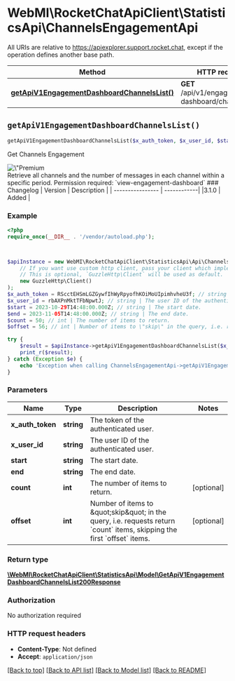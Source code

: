 # WebMI\RocketChatApiClient\StatisticsApi\ChannelsEngagementApi

All URIs are relative to https://apiexplorer.support.rocket.chat, except if the operation defines another base path.

| Method | HTTP request | Description |
| ------------- | ------------- | ------------- |
| [**getApiV1EngagementDashboardChannelsList()**](ChannelsEngagementApi.md#getApiV1EngagementDashboardChannelsList) | **GET** /api/v1/engagement-dashboard/channels/list | Get Channels Engagement |


## `getApiV1EngagementDashboardChannelsList()`

```php
getApiV1EngagementDashboardChannelsList($x_auth_token, $x_user_id, $start, $end, $count, $offset): \WebMI\RocketChatApiClient\StatisticsApi\Model\GetApiV1EngagementDashboardChannelsList200Response
```

Get Channels Engagement

<div style=\"text-align: center; margin: 1rem 0 1rem 0;\"><img src=\"https://raw.githubusercontent.com/RocketChat/Rocket.Chat-Open-API/main/images/premium.svg\" alt=\"Premium tag\" style=\"display: block; margin: auto;\"></div>  Retrieve all channels and the number of messages in each channel within a specific period.  Permission required: `view-engagement-dashboard`   ### Changelog | Version      | Description |  | ---------------- | ------------| |3.1.0            | Added       |

### Example

```php
<?php
require_once(__DIR__ . '/vendor/autoload.php');



$apiInstance = new WebMI\RocketChatApiClient\StatisticsApi\Api\ChannelsEngagementApi(
    // If you want use custom http client, pass your client which implements `GuzzleHttp\ClientInterface`.
    // This is optional, `GuzzleHttp\Client` will be used as default.
    new GuzzleHttp\Client()
);
$x_auth_token = RScctEHSmLGZGywfIhWyRpyofhKOiMoUIpimhvheU3f; // string | The token of the authenticated user.
$x_user_id = rbAXPnMktTFbNpwtJ; // string | The user ID of the authenticated user.
$start = 2023-10-29T14:48:00.000Z; // string | The start date.
$end = 2023-11-05T14:48:00.000Z; // string | The end date.
$count = 50; // int | The number of items to return.
$offset = 56; // int | Number of items to \"skip\" in the query, i.e. requests return `count` items, skipping the first `offset` items.

try {
    $result = $apiInstance->getApiV1EngagementDashboardChannelsList($x_auth_token, $x_user_id, $start, $end, $count, $offset);
    print_r($result);
} catch (Exception $e) {
    echo 'Exception when calling ChannelsEngagementApi->getApiV1EngagementDashboardChannelsList: ', $e->getMessage(), PHP_EOL;
}
```

### Parameters

| Name | Type | Description  | Notes |
| ------------- | ------------- | ------------- | ------------- |
| **x_auth_token** | **string**| The token of the authenticated user. | |
| **x_user_id** | **string**| The user ID of the authenticated user. | |
| **start** | **string**| The start date. | |
| **end** | **string**| The end date. | |
| **count** | **int**| The number of items to return. | [optional] |
| **offset** | **int**| Number of items to \&quot;skip\&quot; in the query, i.e. requests return &#x60;count&#x60; items, skipping the first &#x60;offset&#x60; items. | [optional] |

### Return type

[**\WebMI\RocketChatApiClient\StatisticsApi\Model\GetApiV1EngagementDashboardChannelsList200Response**](../Model/GetApiV1EngagementDashboardChannelsList200Response.md)

### Authorization

No authorization required

### HTTP request headers

- **Content-Type**: Not defined
- **Accept**: `application/json`

[[Back to top]](#) [[Back to API list]](../../README.md#endpoints)
[[Back to Model list]](../../README.md#models)
[[Back to README]](../../README.md)
